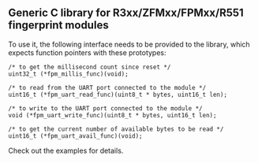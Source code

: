 ﻿## Generic C library for R3xx/ZFMxx/FPMxx/R551 fingerprint modules

To use it, the following interface needs to be provided to the library, which expects function pointers with these prototypes:

    /* to get the millisecond count since reset */
    uint32_t (*fpm_millis_func)(void);
    
    /* to read from the UART port connected to the module */
    uint16_t (*fpm_uart_read_func)(uint8_t * bytes, uint16_t len);
    
    /* to write to the UART port connected to the module */
    void (*fpm_uart_write_func)(uint8_t * bytes, uint16_t len);
    
    /* to get the current number of available bytes to be read */
    uint16_t (*fpm_uart_avail_func)(void);

Check out the examples for details.
